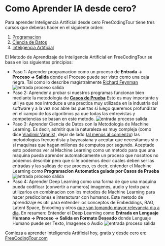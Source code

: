 # Como Aprender IA desde cero?

Para aprender Inteligencia Artificial desde cero FreeCodingTour tiene tres cursos que deberas hacer en el siguiente orden:

1. [Programacion](https://www.freecodingtour.com/cursos/espanol/programacion/programacion.html)
2. [Ciencia de Datos](https://www.freecodingtour.com/cursos/espanol/datascience/datascience.html)
3. [Inteligencia Artificial](https://www.freecodingtour.com/cursos/espanol/deeplearning/deeplearning.html)


El Metodo de Aprendizaje de Inteligencia Artificial en FreeCodingTour se basa en los siguientes principios: 

- Paso 1: Aprender programacion como un proceso de **Entrada -> Proceso -> Salida** donde el Proceso puede ser visto como una caja negra. Tal como lo describe magistralmente [Richard Feynman](https://www.youtube.com/watch?v=EKWGGDXe5MA)
![entrada proceso salida](https://www.freecodingtour.com/blog/img/entrada-proceso-salida.png)
- Paso 2: Aprender a probar si nuestros programas funcionan bien mediante la metodologia de [**Casos de Prueba**](https://es.wikipedia.org/wiki/Desarrollo_guiado_por_pruebas)
Esto es muy importante y util ya que nos introduce a una practica muy utilizada en la industria del software y a la vez nos abre las puertas si luego queremos profundizar en el campo de los algoritmos ya que todas las entrevistas y competencias se basan en este metodo.
![entrada proceso salida](https://www.freecodingtour.com/blog/img/casos-de-prueba.png)
- Paso 3: Aprender Ciencia de Datos con la Metodologia de Machine Learning. Es decir, admitir que la naturaleza es muy compleja (como dice [Vladimir Vapnik](https://www.learningtheory.org/learning-has-just-started-an-interview-with-prof-vladimir-vapnik/)), dejar de lado ([al menos al comienzo](https://projecteuclid.org/journals/statistical-science/volume-16/issue-3/Statistical-Modeling--The-Two-Cultures-with-comments-and-a/10.1214/ss/1009213726.full)) las metodologias frecuentista y bayeasiana y aceptar que necesitamos si o si maquinas que hagan millones de computos por segundo.
Aceptado esto podemos ver al Machine Learning como un metodo para que una maquina pueda aprender automaticamente un proceso que nosotros no podemos describir pero que si le podemos decir cuales deben ser las entradas y las salidas de ese proceso, es decir, entender el Machine Learning como **Programacion Automatica guiada por Casos de Prueba**
![entrada proceso salida](https://www.freecodingtour.com/blog/img/machine-learning.png) 
- Paso 4: Aprender Deep Learning como una forma de que una maquina pueda codificar (convertir a numeros) imagenes, audio y texto para utilizarlos en combinacion con los metodos de Machine Learning para hacer predicciones e interacturar con humanos.
Este metodo de aprendizaje es util para entender los conceptos de Embeddings, RAG, Latent Space, Encoding y otros [que van tomando mayor relevancia dia a dia](https://www.deeplearning.ai/short-courses/). En resumen: Entender el Deep Learning como **Entrada en Lenguaje Humano -> Proceso -> Salida en Formato Deseado** donde Lenguaje Humano puede ser Texto, Imagenes o Audio
![entrada proceso salida](https://www.freecodingtour.com/blog/img/deep-learning.png)

Comieza a aprender Inteligencia Artificial hoy, gratis y desde cero en: [FreeCodingTour.com](https://www.freecodingtour.com/)